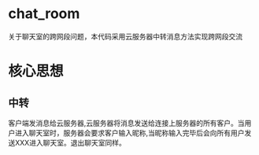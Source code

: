 # chat_room
关于聊天室的跨网段问题，本代码采用云服务器中转消息方法实现跨网段交流

# 核心思想

## 中转
客户端发消息给云服务器,云服务器将消息发送给连接上服务器的所有客户。当用户进入聊天室时，服务器会要求客户输入昵称,当昵称输入完毕后会向所有用户发送XXX进入聊天室。退出聊天室同样。